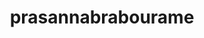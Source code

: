 ---
title: prasannabrabourame
github: https://github.com/prasannabrabourame
mode: dark
transition: 3s
archetype:
- Descriptive
- Badges | Tags | Icons
---